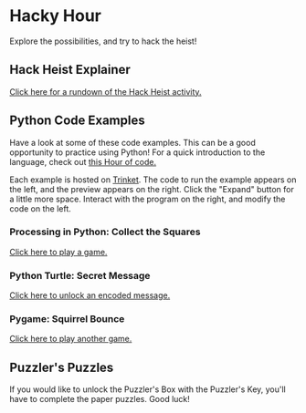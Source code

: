 # Hacky Hour
Explore the possibilities, and try to hack the heist!

## Hack Heist Explainer
[Click here for a rundown of the Hack Heist activity.](HackHeistExplainer.md)

## Python Code Examples
Have a look at some of these code examples. This can be a good opportunity to practice using Python! For a quick introduction to the language, check out [this Hour of code.](https://hourofpython.trinket.io/a-visual-introduction-to-python#/welcome/an-hour-of-code)

Each example is hosted on [Trinket](https://trinket.io/). The code to run the example appears on the left, and the preview appears on the right. Click the "Expand" button for a little more space. Interact with the program on the right, and modify the code on the left.

### Processing in Python: Collect the Squares
[Click here to play a game.](https://trinket.io/processing/17828b6fc7f1)

### Python Turtle: Secret Message
[Click here to unlock an encoded message.](https://trinket.io/python/4234770d0911)

### Pygame: Squirrel Bounce
[Click here to play another game.](https://trinket.io/pygame/402e687e63a4)

## Puzzler's Puzzles
If you would like to unlock the Puzzler's Box with the Puzzler's Key, you'll have to complete the paper puzzles. Good luck!
